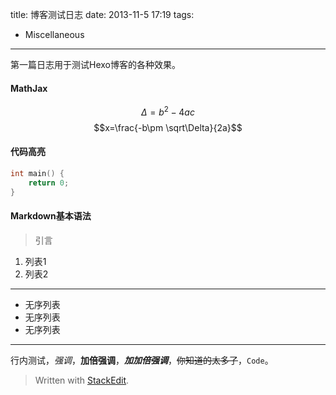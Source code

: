 title: 博客测试日志
date: 2013-11-5 17:19
tags:
- Miscellaneous
---

第一篇日志用于测试Hexo博客的各种效果。

<!-- more -->

#### MathJax

$$\Delta=b^2-4ac$$
$$x=\frac{-b\pm \sqrt\Delta}{2a}$$

#### 代码高亮

```cpp
int main() {
    return 0;
}
```

#### Markdown基本语法

> 引言

1. 列表1
2. 列表2

---

- 无序列表
- 无序列表
- 无序列表

---

行内测试，*强调*，**加倍强调**，***加加倍强调***，~~你知道的太多了~~，`Code`。

> Written with [StackEdit](https://stackedit.io/).